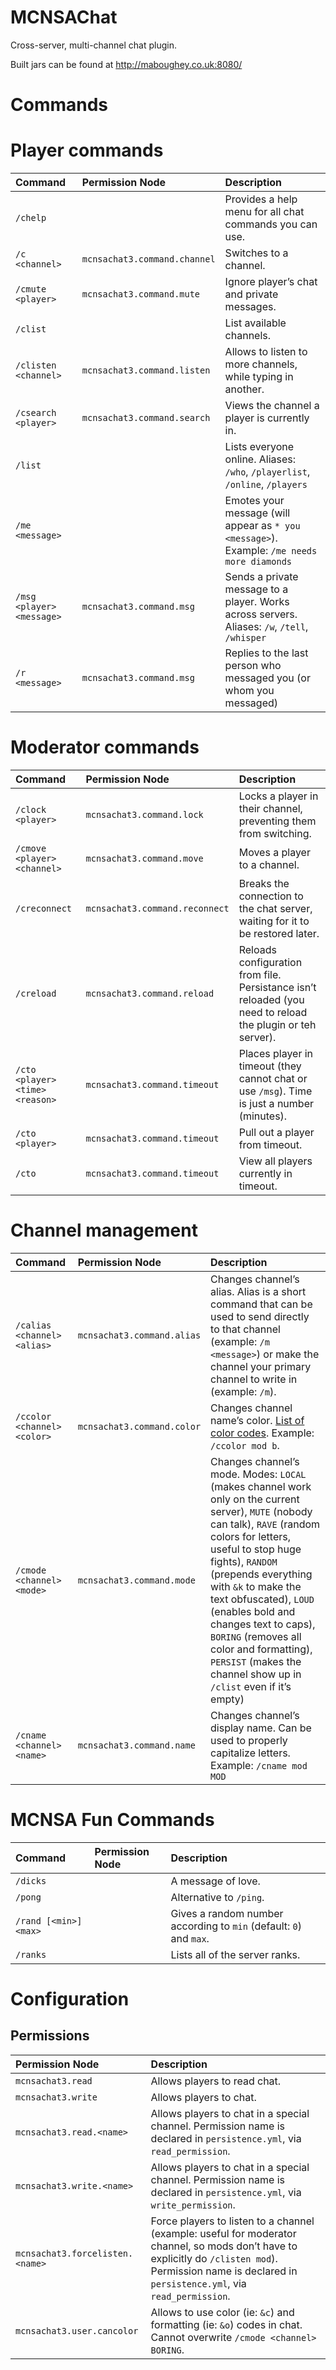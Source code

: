MCNSAChat
=========

Cross-server, multi-channel chat plugin.

Built jars can be found at http://maboughey.co.uk:8080/
# Commands

# Player commands

|**Command**|**Permission Node**|**Description**|
|:------|:--------------|:----------|
|`/chelp`||Provides a help menu for all chat commands you can use.|
|`/c <channel>`|`mcnsachat3.command.channel`|Switches to a channel.|
|`/cmute <player>`|`mcnsachat3.command.mute`|Ignore player’s chat and private messages.|
|`/clist`||List available channels.|
|`/clisten <channel>`|`mcnsachat3.command.listen`|Allows to listen to more channels, while typing in another.|
|`/csearch <player>`|`mcnsachat3.command.search`|Views the channel a player is currently in.|
|`/list`||Lists everyone online. Aliases: `/who`, `/playerlist`, `/online`, `/players`|
|`/me <message>`||Emotes your message (will appear as `* you <message>`). Example: `/me needs more diamonds`|
|`/msg <player> <message>`|`mcnsachat3.command.msg`|Sends a private message to a player. Works across servers. Aliases: `/w`, `/tell`, `/whisper`|
|`/r <message>`|`mcnsachat3.command.msg`|Replies to the last person who messaged you (or whom you messaged)|
    
# Moderator commands

|**Command**|**Permission Node**|**Description**|
|:------|:--------------|:----------|
|`/clock <player>`|`mcnsachat3.command.lock`|Locks a player in their channel, preventing them from switching.|
|`/cmove <player> <channel>`|`mcnsachat3.command.move`|Moves a player to a channel.|
|`/creconnect`|`mcnsachat3.command.reconnect`|Breaks the connection to the chat server, waiting for it to be restored later.|
|`/creload`|`mcnsachat3.command.reload`|Reloads configuration from file. Persistance isn’t reloaded (you need to reload the plugin or teh server).|
|`/cto <player> <time> <reason>`|`mcnsachat3.command.timeout`|Places player in timeout (they cannot chat or use `/msg`). Time is just a number (minutes).|
|`/cto <player>`|`mcnsachat3.command.timeout`|Pull out a player from timeout.|
|`/cto`|`mcnsachat3.command.timeout`|View all players currently in timeout.|

# Channel management

|**Command**|**Permission Node**|**Description**|
|:------|:--------------|:----------|
|`/calias <channel> <alias>`|`mcnsachat3.command.alias`|Changes channel’s alias. Alias is a short command that can be used to send directly to that channel (example: `/m <message>`) or make the channel your primary channel to write in (example: `/m`).|
|`/ccolor <channel> <color>`|`mcnsachat3.command.color`|Changes channel name’s color. [List of color codes](http://www.minecraftwiki.net/wiki/Color_Codes). Example: `/ccolor mod b`.|
|`/cmode <channel> <mode>`|`mcnsachat3.command.mode`|Changes channel’s mode. Modes: `LOCAL` (makes channel work only on the current server), `MUTE` (nobody can talk), `RAVE` (random colors for letters, useful to stop huge fights), `RANDOM` (prepends everything with `&k` to make the text obfuscated), `LOUD` (enables bold and changes text to caps), `BORING` (removes all color and formatting), `PERSIST` (makes the channel show up in `/clist` even if it’s empty)|
|`/cname <channel> <name>`|`mcnsachat3.command.name`|Changes channel’s display name. Can be used to properly capitalize letters. Example: `/cname mod MOD`|
    
# MCNSA Fun Commands

|**Command**|**Permission Node**|**Description**|
|:------|:--------------|:----------|
|`/dicks`||A message of love.|
|`/pong`||Alternative to `/ping`.|
|`/rand [<min>] <max>`||Gives a random number according to `min` (default: `0`) and `max`.|
|`/ranks`||Lists all of the server ranks.|

# Configuration

## Permissions

|**Permission Node**|**Description**|
|:------|:----------|
|`mcnsachat3.read`|Allows players to read chat.|
|`mcnsachat3.write`|Allows players to chat.|
|`mcnsachat3.read.<name>`|Allows players to chat in a special channel. Permission name is declared in `persistence.yml`, via `read_permission`.|
|`mcnsachat3.write.<name>`|Allows players to chat in a special channel. Permission name is declared in `persistence.yml`, via `write_permission`.|
|`mcnsachat3.forcelisten.<name>`|Force players to listen to a channel (example: useful for moderator channel, so mods don’t have to explicitly do `/clisten mod`). Permission name is declared in `persistence.yml`, via `read_permission`.|
|`mcnsachat3.user.cancolor`|Allows to use color (ie: `&c`) and formatting (ie: `&o`) codes in chat. Cannot overwrite `/cmode <channel> BORING`.|
